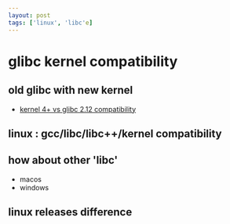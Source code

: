```yaml
---
layout: post
tags: ['linux', 'libc'e]
---
```


# glibc kernel compatibility

## old glibc with new kernel  
- [kernel 4+ vs glibc 2.12 compatibility](https://stackoverflow.com/questions/27171485/various-glibc-and-linux-kernel-versions-compatibility)

## linux : gcc/libc/libc++/kernel compatibility

## how about other 'libc'
- macos
- windows

## linux releases difference
